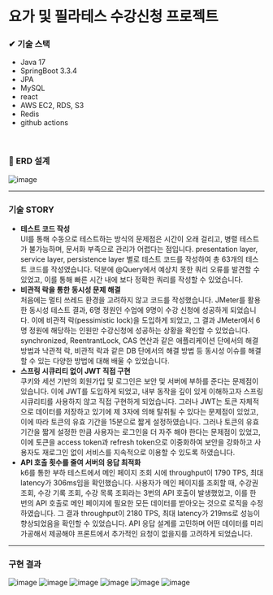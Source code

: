# 요가 및 필라테스 수강신청 프로젝트

### ✔ 기술 스택
- Java 17
- SpringBoot 3.3.4
- JPA
- MySQL
- react
- AWS EC2, RDS, S3
- Redis
- github actions
<br>

### 🔧 ERD 설계
![image](https://github.com/user-attachments/assets/3471256e-bdfd-4bad-b1d4-41651349690f)
<hr>

### 기술 STORY
* <b>테스트 코드 작성</b><br>
UI를 통해 수동으로 테스트하는 방식의 문제점은 시간이 오래 걸리고, 병렬 테스트가 불가능하며, 문서화 부족으로 관리가 어렵다는 점입니다.
presentation layer, service layer, persistence layer 별로 테스트 코드를 작성하여 총 63개의 테스트 코드를 작성였습니다.
덕분에 @Query에서 예상치 못한 쿼리 오류를 발견할 수 있었고, 이를 통해 빠른 시간 내에 보다 정확한 쿼리를 작성할 수 있었습니다.
* <b>비관적 락을 통한 동시성 문제 해결</b><br>
처음에는 멀티 쓰레드 환경을 고려하지 않고 코드를 작성했습니다.
JMeter를 활용한 동시성 테스트 결과, 6명 정원인 수업에 9명이 수강 신청에 성공하게 되었습니다.
이에 비관적 락(pessimistic lock)을 도입하게 되었고, 그 결과 JMeter에서 6명 정원에 해당하는 인원만 수강신청에 성공하는 상황을 확인할 수 있었습니다.
synchronized, ReentrantLock, CAS 연산과 같은 애플리케이션 단에서의 해결 방법과 낙관적 락, 비관적 락과 같은 DB 단에서의 해결 방법 등 동시성 이슈를 해결할 수 있는 다양한 방법에 대해 배울 수 있었습니다.
* <b>스프링 시큐리티 없이 JWT 직접 구현</b><br>
쿠키와 세션 기반의 회원가입 및 로그인은 보안 및 서버에 부하를 준다는 문제점이 있습니다.
 이에 JWT를 도입하게 되었고, 내부 동작을 깊이 있게 이해하고자 스프링 시큐리티를 사용하지 않고 직접 구현하게 되었습니다.
그러나 JWT는 토큰 자체적으로 데이터를 저장하고 있기에 제 3자에 의해 탈취될 수 있다는 문제점이 있었고, 이에 따라 토큰의 유효 기간을 15분으로 짧게 설정하였습니다.
그러나 토큰의 유효 기간을 짧게 설정한 만큼 사용자는 로그인을 더 자주 해야 한다는 문제점이 있었고, 이에 토큰을 access token과 refresh token으로 이중화하여 보안을 강화하고 사용자도 재로그인 없이 서비스를 지속적으로 이용할 수 있도록 하였습니다.
* <b>API 호출 횟수를 줄여 서버의 응답 최적화</b><br>
k6를 통한 부하 테스트에서 메인 페이지 조회 시에 throughput이 1790 TPS, 최대 latency가 306ms임을 확인했습니다.
사용자가 메인 페이지를 조회할 때, 수강권 조회, 수강 기록 조회, 수강 목록 조회라는 3번의 API 호출이 발생했었고, 이를 한 번의 API 호출로 메인 페이지에 필요한 모든 데이터를 받아오는 것으로 로직을 수정하였습니다.
그 결과 throughput이 2180 TPS, 최대 latency가 219ms로 성능이 향상되었음을 확인할 수 있었습니다.
API 응답 설계를 고민하며 어떤 데이터를 미리 가공해서 제공해야 프론트에서 추가적인 요청이 없을지를 고려하게 되었습니다.
<hr>

### 구현 결과
![image](https://github.com/user-attachments/assets/8890d24a-3f72-4f1c-a2fe-e0e673770443)
![image](https://github.com/user-attachments/assets/a241c0e6-2524-4eb2-8a16-12f64545cf50)
![image](https://github.com/user-attachments/assets/db601184-1f14-4195-ad40-b794de6838e4)
![image](https://github.com/user-attachments/assets/465d7978-107f-41ad-a72f-3c2adb538150)
![image](https://github.com/user-attachments/assets/fc368288-dfba-4373-a62c-cf980fd4a4d3)
![image](https://github.com/user-attachments/assets/7ff75670-d8e3-4c3d-94b8-9c42852771a2)

